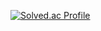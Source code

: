 [![Solved.ac Profile](http://mazassumnida.wtf/api/v2/generate_badge?boj=duddnddnfl)](https://solved.ac/duddnddnfl/)


